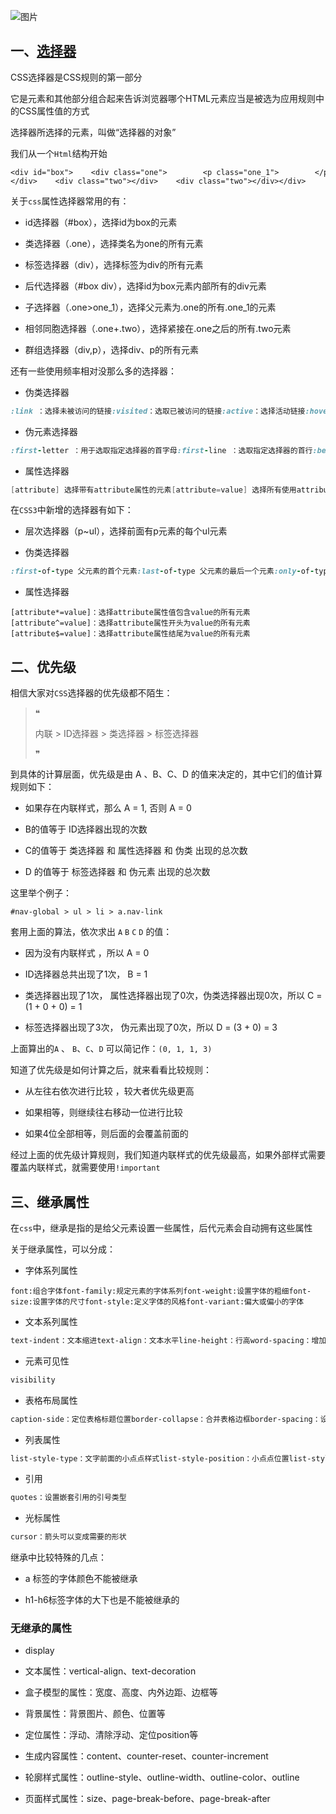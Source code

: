 ![图片](https://img-blog.csdnimg.cn/img_convert/c0370f16466d32155bf94da9822a6f53.png)

## 一、[选择器](https://so.csdn.net/so/search?q=%E9%80%89%E6%8B%A9%E5%99%A8&spm=1001.2101.3001.7020)

CSS选择器是CSS规则的第一部分

它是元素和其他部分组合起来告诉浏览器哪个HTML元素应当是被选为应用规则中的CSS属性值的方式

选择器所选择的元素，叫做“选择器的对象”

我们从一个`Html`结构开始

```cobol
<div id="box">    <div class="one">        <p class="one_1">        </p>        <p class="one_1">        </p>    </div>    <div class="two"></div>    <div class="two"></div>    <div class="two"></div></div>
```

关于`css`属性选择器常用的有：

-   id选择器（#box），选择id为box的元素
    
-   类选择器（.one），选择类名为one的所有元素
    
-   标签选择器（div），选择标签为div的所有元素
    
-   后代选择器（#box div），选择id为box元素内部所有的div元素
    
-   子选择器（.one>one\_1），选择父元素为.one的所有.one\_1的元素
    
-   相邻同胞选择器（.one+.two），选择紧接在.one之后的所有.two元素
    
-   群组选择器（div,p），选择div、p的所有元素
    

还有一些使用频率相对没那么多的选择器：

-   伪类选择器
    

```ruby
:link ：选择未被访问的链接:visited：选取已被访问的链接:active：选择活动链接:hover ：鼠标指针浮动在上面的元素:focus ：选择具有焦点的:first-child：父元素的首个子元素
```

-   伪元素选择器
    

```ruby
:first-letter ：用于选取指定选择器的首字母:first-line ：选取指定选择器的首行:before : 选择器在被选元素的内容前面插入内容:after : 选择器在被选元素的内容后面插入内容
```

-   属性选择器
    

```csharp
[attribute] 选择带有attribute属性的元素[attribute=value] 选择所有使用attribute=value的元素[attribute~=value] 选择attribute属性包含value的元素[attribute|=value]：选择attribute属性以value开头的元素
```

在`CSS3`中新增的选择器有如下：

-   层次选择器（p~ul），选择前面有p元素的每个ul元素
    
-   伪类选择器
    

```ruby
:first-of-type 父元素的首个元素:last-of-type 父元素的最后一个元素:only-of-type 父元素的特定类型的唯一子元素:only-child 父元素中唯一子元素:nth-child(n) 选择父元素中第N个子元素:nth-last-of-type(n) 选择父元素中第N个子元素，从后往前:last-child 父元素的最后一个元素:root 设置HTML文档:empty 指定空的元素:enabled 选择被禁用元素:disabled 选择被禁用元素:checked 选择选中的元素:not(selector) 选择非 <selector> 元素的所有元素
```

-   属性选择器
    

```cobol
[attribute*=value]：选择attribute属性值包含value的所有元素[attribute^=value]：选择attribute属性开头为value的所有元素[attribute$=value]：选择attribute属性结尾为value的所有元素
```

## 二、优先级

相信大家对`CSS`选择器的优先级都不陌生：

> ❝
> 
> 内联 > ID选择器 > 类选择器 > 标签选择器
> 
> ❞

到具体的计算层⾯，优先级是由 A 、B、C、D 的值来决定的，其中它们的值计算规则如下：

-   如果存在内联样式，那么 A = 1, 否则 A = 0
    
-   B的值等于 ID选择器出现的次数
    
-   C的值等于 类选择器 和 属性选择器 和 伪类 出现的总次数
    
-   D 的值等于 标签选择器 和 伪元素 出现的总次数
    

这里举个例子：

```less
#nav-global > ul > li > a.nav-link
```

套用上面的算法，依次求出 `A` `B` `C` `D` 的值：

-   因为没有内联样式 ，所以 A = 0
    
-   ID选择器总共出现了1次， B = 1
    
-   类选择器出现了1次， 属性选择器出现了0次，伪类选择器出现0次，所以 C = (1 + 0 + 0) = 1
    
-   标签选择器出现了3次， 伪元素出现了0次，所以 D = (3 + 0) = 3
    

上面算出的`A` 、 `B`、`C`、`D` 可以简记作：`(0, 1, 1, 3)`

知道了优先级是如何计算之后，就来看看比较规则：

-   从左往右依次进行比较 ，较大者优先级更高
    
-   如果相等，则继续往右移动一位进行比较
    
-   如果4位全部相等，则后面的会覆盖前面的
    

经过上面的优先级计算规则，我们知道内联样式的优先级最高，如果外部样式需要覆盖内联样式，就需要使用`!important`

## 三、继承属性

在`css`中，继承是指的是给父元素设置一些属性，后代元素会自动拥有这些属性

关于继承属性，可以分成：

-   字体系列属性
    

```cobol
font:组合字体font-family:规定元素的字体系列font-weight:设置字体的粗细font-size:设置字体的尺寸font-style:定义字体的风格font-variant:偏大或偏小的字体
```

-   文本系列属性
    

```scss
text-indent：文本缩进text-align：文本水平line-height：行高word-spacing：增加或减少单词间的空白letter-spacing：增加或减少字符间的空白text-transform：控制文本大小写direction：规定文本的书写方向color：文本颜色
```

-   元素可见性
    

```scss
visibility
```

-   表格布局属性
    

```css
caption-side：定位表格标题位置border-collapse：合并表格边框border-spacing：设置相邻单元格的边框间的距离empty-cells：单元格的边框的出现与消失table-layout：表格的宽度由什么决定
```

-   列表属性
    

```scss
list-style-type：文字前面的小点点样式list-style-position：小点点位置list-style：以上的属性可通过这属性集合
```

-   引用
    

```scss
quotes：设置嵌套引用的引号类型
```

-   光标属性
    

```sql
cursor：箭头可以变成需要的形状
```

继承中比较特殊的几点：

-   a 标签的字体颜色不能被继承
    
-   h1-h6标签字体的大下也是不能被继承的
    

### 无继承的属性

-   display
    
-   文本属性：vertical-align、text-decoration
    
-   盒子模型的属性：宽度、高度、内外边距、边框等
    
-   背景属性：背景图片、颜色、位置等
    
-   定位属性：浮动、清除浮动、定位position等
    
-   生成内容属性：content、counter-reset、counter-increment
    
-   轮廓样式属性：outline-style、outline-width、outline-color、outline
    
-   页面样式属性：size、page-break-before、page-break-after